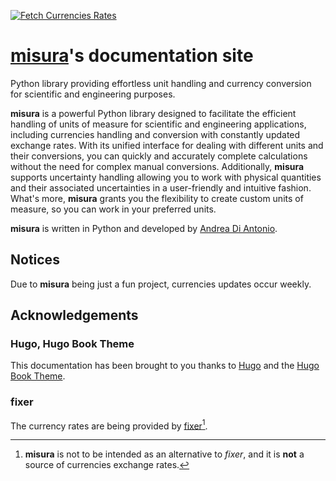 [![Fetch Currencies Rates](https://github.com/diantonioandrea/misuraDocs/actions/workflows/rates.yml/badge.svg)](https://github.com/diantonioandrea/misuraDocs/actions/workflows/rates.yml)

# [**misura**](https://github.com/diantonioandrea/misura)'s documentation site

Python library providing effortless unit handling and currency conversion for scientific and engineering purposes.

**misura** is a powerful Python library designed to facilitate the efficient handling of units of measure for scientific and engineering applications, including currencies handling and conversion with constantly updated exchange rates. With its unified interface for dealing with different units and their conversions, you can quickly and accurately complete calculations without the need for complex manual conversions. Additionally, **misura** supports uncertainty handling allowing you to work with physical quantities and their associated uncertainties in a user-friendly and intuitive fashion. What's more, **misura** grants you the flexibility to create custom units of measure, so you can work in your preferred units.

**misura** is written in Python and developed by [Andrea Di Antonio](https://github.com/diantonioandrea).

## Notices

Due to **misura** being just a fun project, currencies updates occur weekly.

## Acknowledgements

### Hugo, Hugo Book Theme

This documentation has been brought to you thanks to [Hugo](https://gohugo.io) and the [Hugo Book Theme](https://github.com/alex-shpak/hugo-book).

### fixer

The currency rates are being provided by [fixer](https://fixer.io)[^1].

[^1]: **misura** is not to be intended as an alternative to *fixer*, and it is **not** a source of currencies exchange rates.
